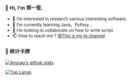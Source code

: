 
### 👋 Hi, I’m 郑一笙.
- 👀 I’m interested in research various interesting software.
- 🌱 I’m currently learning Java，Pythoy...
- 💞️ I’m looking to collaborate on how to write script.
- 📫 How to reach me ? [@This is my tg channel](https://t.me/ppmiao)


### 🏅 统计卡牌
[![Anurag's github stats](https://github-readme-stats.vercel.app/api?username=fmz200&show_icons=true&theme=onedark)](https://github.com/anuraghazra/github-readme-stats)

[![Top Langs](https://github-readme-stats.vercel.app/api/top-langs/?username=fmz200&layout=compact&theme=onedark)](https://github.com/anuraghazra/github-readme-stats)






<!---
fmz200/fmz200 is a ✨ special ✨ repository because its `README.md` (this file) appears on your GitHub profile.
You can click the Preview link to take a look at your changes.
--->
